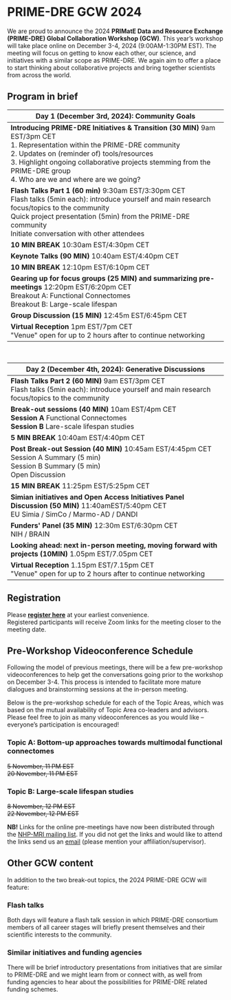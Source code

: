 # PRIME-DRE GCW 2024 
We are proud to announce the 2024 **PRIMatE Data and Resource Exchange (PRIME-DRE) Global Collaboration Workshop (GCW)**. This year’s workshop will take place online on December 3-4, 2024 (9:00AM-1:30PM EST). The meeting will focus on getting to know each other, our science, and initiatives with a similar scope as PRIME-DRE. We again aim to offer a place to start thinking about collaborative projects and bring together scientists from across the world. 

## Program in brief    

| **Day 1 (December 3rd, 2024): Community Goals**                                                                                                                                                                                                                                                                                  |
|----------------------------------------------------------------------------------------------------------------------|
| **Introducing PRIME-DRE Initiatives & Transition (30 MIN)** 9am EST/3pm CET    <br>1. Representation within the PRIME-DRE community     <br>2. Updates on (reminder of) tools/resources     <br>3. Highlight ongoing collaborative projects stemming from the PRIME-DRE group     <br>4. Who are we and where are we going?      |
| **Flash Talks Part 1 (60 min)** 9:30am EST/3:30pm CET     <br>Flash talks (5min each): introduce yourself and main research focus/topics to the community     <br>Quick project presentation (5min) from the PRIME-DRE community     <br>Initiate conversation with other attendees                                              |
| **10 MIN BREAK** 10:30am EST/4:30pm CET                                                                                                                                                                                                                                                                                          |
| **Keynote Talks (90 MIN)** 10:40am EST/4:40pm CET                                                                                                                                                                                                                                                                                |
| **10 MIN BREAK** 12:10pm EST/6:10pm CET                                                                                                                                                                                                                                                                                          |
| **Gearing up for focus groups (25 MIN) and summarizing pre-meetings** 12:20pm EST/6:20pm CET 		<br>Breakout A: Functional Connectomes<br>Breakout B: Large-scale lifespan                                                                                                                                                          |
| **Group Discussion (15 MIN)** 12:45m EST/6:45pm CET                                                                                                                                                                                                                                                                              |
| **Virtual Reception** 1pm EST/7pm CET    <br>"Venue" open for up to 2 hours after to continue networking                                                                                                                                                                                                                         |         

<br>    

| **Day 2 (December 4th, 2024): Generative Discussions**                                                                                          |
|-------------------------------------------------------------------------------------------------------------------------------------------------|
| **Flash Talks Part 2 (60 MIN)** 9am EST/3pm CET 	<br>Flash talks (5min each): introduce yourself and main research focus/topics to the community	 |
| **Break-out sessions (40 MIN)** 10am EST/4pm CET     <br>**Session A** Functional Connectomes    <br>**Session B** Lare-scale lifespan studies  |
| **5 MIN BREAK** 10:40am EST/4:40pm CET                                                                                                          |
| **Post Break-out Session (40 MIN)** 10:45am EST/4:45pm CET<br>Session A Summary (5 min)     <br>Session B Summary (5 min)<br>Open Discussion    |
| **15 MIN BREAK** 11:25pm EST/5:25pm CET                                                                                                         |
| **Simian initiatives and Open Access Initiatives Panel Discussion (50 MIN)** 11:40amEST/5:40pm CET    <br>EU Simia / SimCo / Marmo-AD / DANDI 		  |
| **Funders' Panel (35 MIN)** 12:30m EST/6:30pm CET    <br>NIH / BRAIN                                                           |
| **Looking ahead: next in-person meeting, moving forward with projects (10MIN)** 1.05pm EST/7.05pm CET                             |
| **Virtual Reception** 1.15pm EST/7.15pm CET    <br>"Venue" open for up to 2 hours after to continue networking                                  |

## Registration 
Please [**register here**](https://docs.google.com/forms/d/e/1FAIpQLSf5xAq4UovGk3Y1dMGKRi1lP2l8nUVVxX-nqwAEwOknSQ0cZw/viewform) at your earliest convenience.     
Registered participants will receive Zoom links for the meeting closer to the meeting date.

## Pre-Workshop Videoconference Schedule
Following the model of previous meetings, there will be a few pre-workshop videoconferences to help get the conversations going prior to the workshop on December 3-4. This process is intended to facilitate more mature dialogues and brainstorming sessions at the in-person meeting.

Below is the pre-workshop schedule for each of the Topic Areas, which was based on the mutual availability of Topic Area co-leaders and advisors. Please feel free to join as many videoconferences as you would like – everyone’s participation is encouraged!

### Topic A: Bottom-up approaches towards multimodal functional connectomes      
~~5 November, 11 PM EST~~       
~~20 November, 11 PM EST~~         

### Topic B: Large-scale lifespan studies     
~~8 November, 12 PM EST~~      
~~22 November, 12 PM EST~~  			

**NB!** Links for the online pre-meetings have now been distributed through the [NHP-MRI mailing list](https://groups.google.com/g/nhp-mri). If you did not get the links and would like to attend the links send us an [email](mailto:primate.dre?subject=[GCW2024]%20Premeetings) (please mention your affiliation/supervisor).   

## Other GCW content
In addition to the two break-out topics, the 2024 PRIME-DRE GCW will feature:

### Flash talks     
Both days will feature a flash talk session in which PRIME-DRE consortium members of all career stages will briefly present themselves and their scientific interests to the community.

### Similar initiatives and funding agencies    
There will be brief introductory presentations from initiatives that are similar to PRIME-DRE and we might learn from or connect with, as well from funding agencies to hear about the possibilities for PRIME-DRE related funding schemes.   
